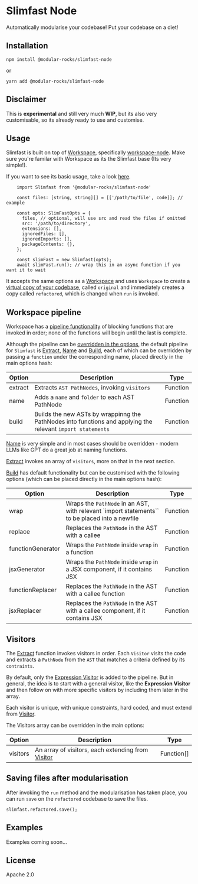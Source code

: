 # Slimfast Node

Automatically modularise your codebase! Put your codebase on a diet!

## Installation

`npm install @modular-rocks/slimfast-node`

or

`yarn add @modular-rocks/slimfast-node`

## Disclaimer

This is **experimental** and still very much **WIP**, but its also very customisable, so its already ready to use and customise.

## Usage

Slimfast is built on top of [Workspace](https://github.com/modular-rocks/workspace), specifically [workspace-node](https://github.com/modular-rocks/workspace-node). Make sure you're familar with Workspace as its the Slimfast base (Its very simple!).

If you want to see its basic usage, take a look [here](https://github.com/modular-rocks/slimfast-node/blob/main/src/slimfast/index.test.ts).

```
    import Slimfast from '@modular-rocks/slimfast-node'

    const files: [string, string][] = [['/path/to/file', code]]; // example

    const opts: SlimFastOpts = {
      files, // optional, will use src and read the files if omitted
      src: '/path/to/directory',
      extensions: [],
      ignoredFiles: [],
      ignoredImports: [],
      packageContents: {},
    };

    const slimFast = new Slimfast(opts);
    await slimFast.run(); // wrap this in an async function if you want it to wait
```

It accepts the same options as a [Workspace](https://github.com/modular-rocks/workspace) and uses `Workspace` to create a [virtual copy of your codebase](https://github.com/modular-rocks/slimfast/blob/main/src/index.ts#L10), called `original` and immediately creates a copy called `refactored`, which is changed when `run` is invoked.

## Workspace pipeline

Workspace has a [pipeline functionality](https://github.com/modular-rocks/workspace/tree/main/src/workspace/pipeline) of blocking functions that are invoked in order; none of the functions will begin until the last is complete.

Although the pipeline can be [overridden in the options](https://github.com/modular-rocks/workspace/tree/main/src/workspace/pipeline), the default pipeline for `Slimfast` is [Extract](https://github.com/modular-rocks/slimfast-node/blob/main/src/slimfast/pipeline/extract/index.ts), [Name](https://github.com/modular-rocks/slimfast-node/blob/main/src/slimfast/pipeline/name/index.ts) and [Build](https://github.com/modular-rocks/slimfast-node/blob/main/src/slimfast/pipeline/build/index.ts), each of which can be overridden by passing a `function` under the corresponding name, placed directly in the main options hash:

| Option  | Description                                                                                                 | Type     |
| ------- | ----------------------------------------------------------------------------------------------------------- | -------- |
| extract | Extracts `AST PathNodes`, invoking `visitors`                                                               | Function |
| name    | Adds a `name` and `folder` to each AST PathNode                                                             | Function |
| build   | Builds the new ASTs by wrappinng the PathNodes into functions and applying the relevant `import statements` | Function |

[Name](https://github.com/modular-rocks/slimfast-node/blob/main/src/slimfast/pipeline/name/index.ts) is very simple and in most cases should be overridden - modern LLMs like GPT do a great job at naming functions.

[Extract](https://github.com/modular-rocks/slimfast-node/blob/main/src/slimfast/pipeline/extract/index.ts) invokes an array of `visitors`, more on that in the next section.

[Build](https://github.com/modular-rocks/slimfast-node/blob/main/src/slimfast/pipeline/build/index.ts) has default functionality but can be customised with the following options (which can be placed directly in the main options hash):

| Option            | Description                                                                                    | Type     |
| ----------------- | ---------------------------------------------------------------------------------------------- | -------- |
| wrap              | Wraps the `PathNode` in an AST, with relevant `import statements`` to be placed into a newfile | Function |
| replace           | Replaces the `PathNode` in the AST with a callee                                               | Function |
| functionGenerator | Wraps the `PathNode` inside `wrap` in a function                                               | Function |
| jsxGenerator      | Wraps the `PathNode` inside `wrap` in a JSX component, if it contains JSX                      | Function |
| functionReplacer  | Replaces the `PathNode` in the AST with a callee function                                      | Function |
| jsxReplacer       | Replaces the `PathNode` in the AST with a callee component, if it contains JSX                 | Function |

## Visitors

The [Extract](https://github.com/modular-rocks/slimfast-node/blob/main/src/slimfast/pipeline/extract/index.ts) function invokes visitors in order. Each `Visitor` visits the code and extracts a `PathNode` from the `AST` that matches a criteria defined by its `contraints`.

By default, only the [Expression Visitor](https://github.com/modular-rocks/slimfast-node/blob/main/src/slimfast/visitors/expression/index.ts) is added to the pipeline. But in general, the idea is to start with a general visitor, like the **Expression Visitor** and then follow on with more specific visitors by including them later in the array.

Each visitor is unique, with unique constraints, hard coded, and must extend from [Visitor](https://github.com/modular-rocks/slimfast-node/blob/main/src/slimfast/visitors/visitor/index.ts).

The Visitors array can be overridden in the main options:

| Option   | Description                                                                                                                                          | Type       |
| -------- | ---------------------------------------------------------------------------------------------------------------------------------------------------- | ---------- |
| visitors | An array of visitors, each extending from [Visitor](https://github.com/modular-rocks/slimfast-node/blob/main/src/slimfast/visitors/visitor/index.ts) | Function[] |

## Saving files after modularisation

After invoking the `run` method and the modularisation has taken place, you can run `save` on the `refactored` codebase to save the files.

```
slimfast.refactored.save();
```

## Examples

Examples coming soon...

## License

Apache 2.0
